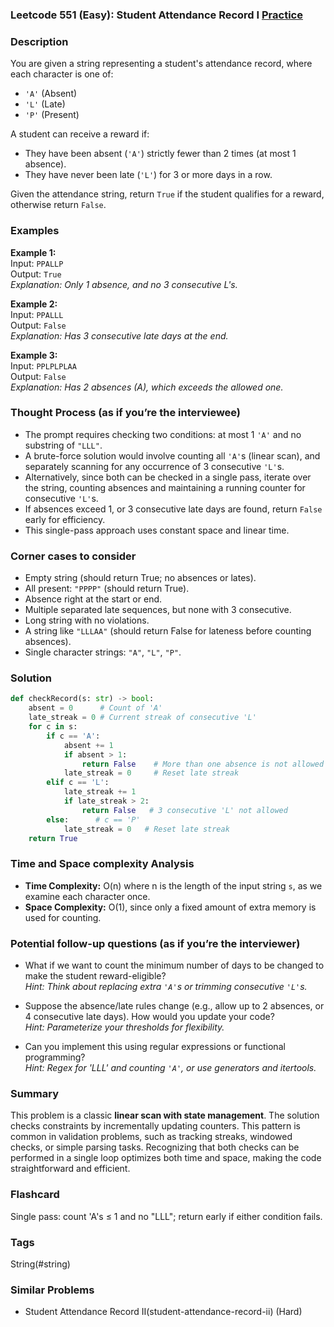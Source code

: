### Leetcode 551 (Easy): Student Attendance Record I [Practice](https://leetcode.com/problems/student-attendance-record-i)

### Description  
You are given a string representing a student's attendance record, where each character is one of:
- `'A'` (Absent)
- `'L'` (Late)
- `'P'` (Present)

A student can receive a reward if:
- They have been absent (`'A'`) strictly fewer than 2 times (at most 1 absence).
- They have never been late (`'L'`) for 3 or more days in a row.

Given the attendance string, return `True` if the student qualifies for a reward, otherwise return `False`.

### Examples  

**Example 1:**  
Input: `PPALLP`  
Output: `True`  
*Explanation: Only 1 absence, and no 3 consecutive L's.*

**Example 2:**  
Input: `PPALLL`  
Output: `False`  
*Explanation: Has 3 consecutive late days at the end.*

**Example 3:**  
Input: `PPLPLPLAA`  
Output: `False`  
*Explanation: Has 2 absences (A), which exceeds the allowed one.*

### Thought Process (as if you’re the interviewee)  
- The prompt requires checking two conditions: at most 1 `'A'` and no substring of `"LLL"`.
- A brute-force solution would involve counting all `'A'`s (linear scan), and separately scanning for any occurrence of 3 consecutive `'L'`s.
- Alternatively, since both can be checked in a single pass, iterate over the string, counting absences and maintaining a running counter for consecutive `'L'`s.
- If absences exceed 1, or 3 consecutive late days are found, return `False` early for efficiency.
- This single-pass approach uses constant space and linear time.

### Corner cases to consider  
- Empty string (should return True; no absences or lates).
- All present: `"PPPP"` (should return True).
- Absence right at the start or end.
- Multiple separated late sequences, but none with 3 consecutive.
- Long string with no violations.
- A string like `"LLLAA"` (should return False for lateness before counting absences).
- Single character strings: `"A"`, `"L"`, `"P"`.

### Solution

```python
def checkRecord(s: str) -> bool:
    absent = 0      # Count of 'A'
    late_streak = 0 # Current streak of consecutive 'L'
    for c in s:
        if c == 'A':
            absent += 1
            if absent > 1:
                return False    # More than one absence is not allowed
            late_streak = 0     # Reset late streak
        elif c == 'L':
            late_streak += 1
            if late_streak > 2:
                return False   # 3 consecutive 'L' not allowed
        else:      # c == 'P'
            late_streak = 0   # Reset late streak
    return True
```

### Time and Space complexity Analysis  

- **Time Complexity:** O(n) where n is the length of the input string `s`, as we examine each character once.
- **Space Complexity:** O(1), since only a fixed amount of extra memory is used for counting.

### Potential follow-up questions (as if you’re the interviewer)  

- What if we want to count the minimum number of days to be changed to make the student reward-eligible?  
  *Hint: Think about replacing extra `'A'`s or trimming consecutive `'L'`s.*

- Suppose the absence/late rules change (e.g., allow up to 2 absences, or 4 consecutive late days). How would you update your code?  
  *Hint: Parameterize your thresholds for flexibility.*

- Can you implement this using regular expressions or functional programming?  
  *Hint: Regex for 'LLL' and counting `'A'`, or use generators and itertools.*

### Summary
This problem is a classic **linear scan with state management**. The solution checks constraints by incrementally updating counters. This pattern is common in validation problems, such as tracking streaks, windowed checks, or simple parsing tasks. Recognizing that both checks can be performed in a single loop optimizes both time and space, making the code straightforward and efficient.


### Flashcard
Single pass: count 'A's ≤ 1 and no "LLL"; return early if either condition fails.

### Tags
String(#string)

### Similar Problems
- Student Attendance Record II(student-attendance-record-ii) (Hard)